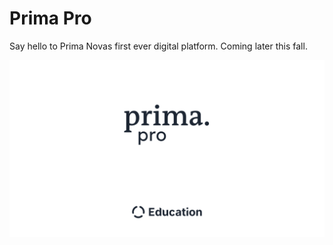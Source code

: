 # Prima Pro

Say hello to Prima Novas first ever digital platform.
Coming later this fall.

![Prima Pro Thumbnail](./assets/thumbnails/main.png "Prima Pro")